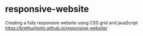 # responsive-website
Creating a fully responsive website using CSS grid and javaScript 
https://brethunholm.github.io/responsive-website/
